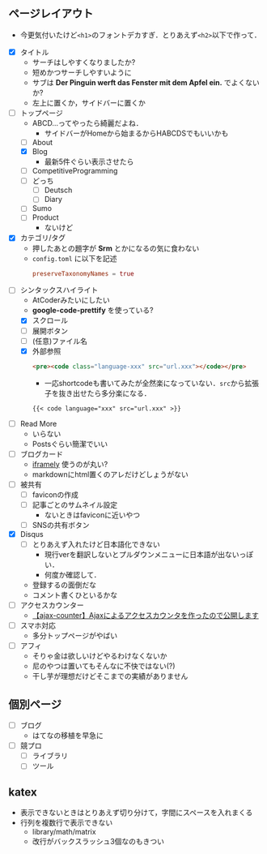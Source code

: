 ## ページレイアウト
- 今更気付いたけど`<h1>`のフォントデカすぎ．とりあえず`<h2>`以下で作って．
- [x] タイトル
    - サーチはしやすくなりましたか?
    - 短めかつサーチしやすいように
    - サブは **Der Pinguin werft das Fenster mit dem Apfel ein.** でよくないか?
    - 左上に置くか，サイドバーに置くか
- [ ] トップページ
    - ABCD…ってやったら綺麗だよね．
        - サイドバーがHomeから始まるからHABCDSでもいいかも
    - [ ] About
    - [x] Blog
        - 最新5件ぐらい表示させたら
    - [ ] CompetitiveProgramming
    - [ ] どっち
        - [ ] Deutsch
        - [ ] Diary
    - [ ] Sumo
    - [ ] Product
        - ないけど
- [x] カテゴリ/タグ
    - 押したあとの題字が **Srm** とかになるの気に食わない
    - `config.toml` に以下を記述
        ```toml
        preserveTaxonomyNames = true
        ```
- [ ] シンタックスハイライト
    - AtCoderみたいにしたい
    - **google-code-prettify** を使っている?
    - [x] スクロール
    - [ ] 展開ボタン
    - [ ] (任意)ファイル名
    - [x] 外部参照
        ```html
        <pre><code class="language-xxx" src="url.xxx"></code></pre>
        ```
        - 一応shortcodeも書いてみたが全然楽になっていない．`src`から拡張子を抜き出せたら多分楽になる．
        ```
        {{< code language="xxx" src="url.xxx" >}}
        ```
- [ ] Read More
    - いらない
    - Postsぐらい簡潔でいい
- [ ] ブログカード
    - [iframely](https://iframely.com/) 使うのが丸い?
    - markdownにhtml置くのアレだけどしょうがない
- [ ] 被共有
    - [ ] faviconの作成
    - [ ] 記事ごとのサムネイル設定
        - ないときはfaviconに近いやつ
    - [ ] SNSの共有ボタン
- [x] Disqus
    - [ ] とりあえず入れたけど日本語化できない
        - 現行verを翻訳しないとプルダウンメニューに日本語が出ないっぽい．
        - 何度か確認して．
    - 登録するの面倒だな
    - コメント書くひといるかな
- [ ] アクセスカウンター
    - [【ajax-counter】Ajaxによるアクセスカウンタを作ったので公開します](https://shirokai.hatenablog.com/entry/ajax-counter)
- [ ] スマホ対応
    - 多分トップページがやばい
- [ ] アフィ
    - そりゃ金は欲しいけどやるわけなくないか
    - 尼のやつは置いてもそんなに不快ではない(?)
    - 干し芋が理想だけどそこまでの実績がありません

## 個別ページ
- [ ] ブログ
    - はてなの移植を早急に
- [ ] 競プロ
    - [ ] ライブラリ
    - [ ] ツール

## katex
- 表示できないときはとりあえず切り分けて，字間にスペースを入れまくる
- 行列を複数行で表示できない
    - library/math/matrix
    - 改行がバックスラッシュ3個なのもきつい
